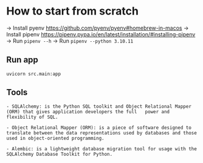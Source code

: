 # How to start from scratch

-> Install pyenv <https://github.com/pyenv/pyenv#homebrew-in-macos>
-> Install pipenv <https://pipenv.pypa.io/en/latest/installation/#installing-pipenv>
    -> Run `pipenv --h`
    -> Run  `pipenv --python 3.10.11`

## Run app

`uvicorn src.main:app`

## Tools

    - SQLAlchemy: is the Python SQL toolkit and Object Relational Mapper (ORM) that gives application developers the full   power and flexibility of SQL.

    - Object Relational Mapper (ORM): is a piece of software designed to translate between the data representations used by databases and those used in object-oriented programming.

    - Alembic: is a lightweight database migration tool for usage with the SQLAlchemy Database Toolkit for Python.
